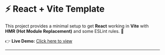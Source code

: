 # ⚡ React + Vite Template

This project provides a minimal setup to get **React** working in **Vite** with **HMR (Hot Module Replacement)** and some ESLint rules. 🚀  

👉 **Live Demo:** [Click here to view](https://testrader.netlify.app/)

---

